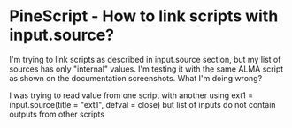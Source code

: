 
# PineScript - How to link scripts with input.source?

I'm trying to link scripts as described in input.source section, but my list of sources has only "internal" values. I'm testing it with the same ALMA script as shown on the documentation screenshots. What I'm doing wrong?

I was trying to read value from one script with another using
ext1 = input.source(title = "ext1", defval = close)
but list of inputs do not contain outputs from other scripts

        